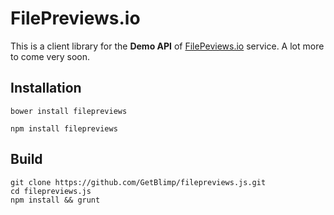# FilePreviews.io
This is a client library for the **Demo API** of [FilePeviews.io](http://FilePeviews.io) service. A lot more to come very soon.

## Installation

```
bower install filepreviews
```

```
npm install filepreviews
```

## Build

```
git clone https://github.com/GetBlimp/filepreviews.js.git
cd filepreviews.js
npm install && grunt
```
